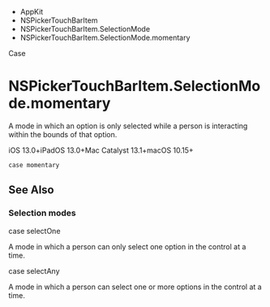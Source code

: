 

- AppKit
- NSPickerTouchBarItem
- NSPickerTouchBarItem.SelectionMode
-  NSPickerTouchBarItem.SelectionMode.momentary 

Case

# NSPickerTouchBarItem.SelectionMode.momentary

A mode in which an option is only selected while a person is interacting within the bounds of that option.

iOS 13.0+iPadOS 13.0+Mac Catalyst 13.1+macOS 10.15+

``` source
case momentary
```

## See Also

### Selection modes

case selectOne

A mode in which a person can only select one option in the control at a time.

case selectAny

A mode in which a person can select one or more options in the control at a time.

